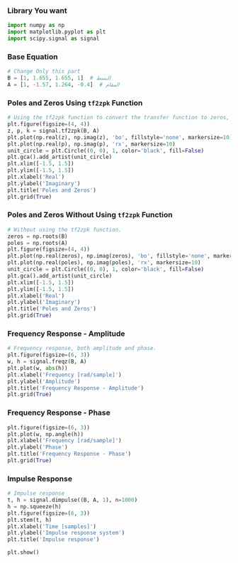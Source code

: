 
### Library You want
```python
import numpy as np
import matplotlib.pyplot as plt
import scipy.signal as signal
```
### Base Equation
```python
# Change Only this part
B = [1, 1.655, 1.655, 1]  # البسط
A = [1, -1.57, 1.264, -0.4]  # المقام
```

### Poles and Zeros Using `tf2zpk` Function
```python
# Using the tf2zpk function to convert the transfer function to zeros, poles, and gain.
plt.figure(figsize=(4, 4))
z, p, k = signal.tf2zpk(B, A)
plt.plot(np.real(z), np.imag(z), 'bo', fillstyle='none', markersize=10)
plt.plot(np.real(p), np.imag(p), 'rx', markersize=10)
unit_circle = plt.Circle((0, 0), 1, color='black', fill=False)
plt.gca().add_artist(unit_circle)
plt.xlim([-1.5, 1.5])
plt.ylim([-1.5, 1.5])
plt.xlabel('Real')
plt.ylabel('Imaginary')
plt.title('Poles and Zeros')
plt.grid(True)
```

### Poles and Zeros Without Using `tf2zpk` Function
```python
# Without using the tf2zpk function.
zeros = np.roots(B)
poles = np.roots(A)
plt.figure(figsize=(4, 4))
plt.plot(np.real(zeros), np.imag(zeros), 'bo', fillstyle='none', markersize=10)
plt.plot(np.real(poles), np.imag(poles), 'rx', markersize=10)
unit_circle = plt.Circle((0, 0), 1, color='black', fill=False)
plt.gca().add_artist(unit_circle)
plt.xlim([-1.5, 1.5])
plt.ylim([-1.5, 1.5])
plt.xlabel('Real')
plt.ylabel('Imaginary')
plt.title('Poles and Zeros')
plt.grid(True)
```

### Frequency Response - Amplitude
```python
# Frequency response, both amplitude and phase.
plt.figure(figsize=(6, 3))
w, h = signal.freqz(B, A)
plt.plot(w, abs(h))
plt.xlabel('Frequency [rad/sample]')
plt.ylabel('Amplitude')
plt.title('Frequency Response - Amplitude')
plt.grid(True)
```

### Frequency Response - Phase
```python
plt.figure(figsize=(6, 3))
plt.plot(w, np.angle(h))
plt.xlabel('Frequency [rad/sample]')
plt.ylabel('Phase')
plt.title('Frequency Response - Phase')
plt.grid(True)
```

### Impulse Response
```python
# Impulse response
t, h = signal.dimpulse((B, A, 1), n=1000)
h = np.squeeze(h)
plt.figure(figsize=(6, 3))
plt.stem(t, h)
plt.xlabel('Time [samples]')
plt.ylabel('Impulse response system')
plt.title('Impulse response')

plt.show()
```
